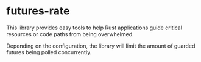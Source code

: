 # futures-rate

This library provides easy tools to help Rust applications guide
critical resources or code paths from being overwhelmed. 

Depending on the configuration, the library will limit the amount
of guarded futures being polled concurrently.   